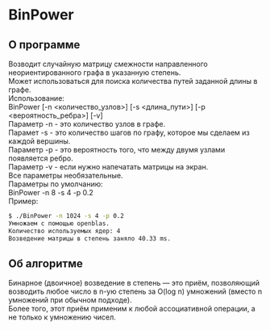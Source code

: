 # BinPower
## О программе
Возводит случайную матрицу смежности направленного неориентированного графа 
в указанную степень.  
Может использоваться для поиска количества путей заданной длины в графе.  
Использование:  
BinPower [-n <количество_узлов>] [-s <длина_пути>] [-p <вероятность_ребра>] [-v]  
Параметр -n - это количество узлов в графе.  
Парамет -s - это количество шагов по графу, которое мы сделаем из каждой вершины.  
Параметр -p - это вероятность того, что между двумя узлами появляется ребро.  
Параметр -v - если нужно напечатать матрицы на экран.  
Все параметры необязательные.  
Параметры по умолчанию:  
BinPower -n 8 -s 4 -p 0.2  
Пример:
```bash
$ ./BinPower -n 1024 -s 4 -p 0.2
Умножаем с помощью openblas.
Количество используемых ядер: 4
Возведение матрицы в степень заняло 40.33 ms.
```
## Об алгоритме
Бинарное (двоичное) возведение в степень — это приём, 
позволяющий возводить любое число в n-ую степень за O(log n) умножений 
(вместо n умножений при обычном подходе).  
Более того, этот приём применим к любой ассоциативной операции, 
а не только к умножению чисел. 